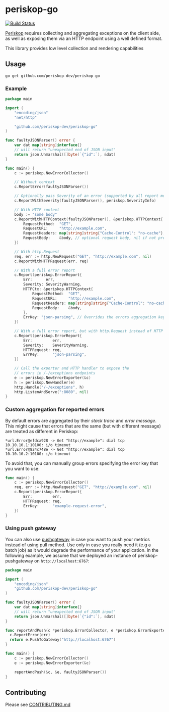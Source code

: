 # periskop-go

[![Build Status](https://api.cirrus-ci.com/github/periskop-dev/periskop-go.svg)](https://cirrus-ci.com/github/periskop-dev/periskop-go)

[Periskop](https://github.com/periskop-dev/periskop) requires collecting and aggregating exceptions on the client side,
as well as exposing them via an HTTP endpoint using a well defined format.

This library provides low level collection and rendering capabilities

## Usage

```
go get github.com/periskop-dev/periskop-go
```

### Example

```go
package main

import (
	"encoding/json"
	"net/http"

	"github.com/periskop-dev/periskop-go"
)

func faultyJSONParser() error {
	var dat map[string]interface{}
	// will return "unexpected end of JSON input"
	return json.Unmarshal([]byte(`{"id":`), &dat)
}

func main() {
	c := periskop.NewErrorCollector()

	// Without context
	c.ReportError(faultyJSONParser())

	// Optionally pass Severity of an error (supported by all report methods)
	c.ReportWithSeverity(faultyJSONParser(), periskop.SeverityInfo)

	// With HTTP context
	body := "some body"
	c.ReportWithHTTPContext(faultyJSONParser(), &periskop.HTTPContext{
		RequestMethod:  "GET",
		RequestURL:     "http://example.com",
		RequestHeaders: map[string]string{"Cache-Control": "no-cache"},
		RequestBody:    &body, // optional request body, nil if not present
	})

	// With http.Request
	req, err := http.NewRequest("GET", "http://example.com", nil)
	c.ReportWithHTTPRequest(err, req)

	// With a full error report
	c.Report(periskop.ErrorReport{
		Err:      err,
		Severity: SeverityWarning,
		HTTPCtx: &periskop.HTTPContext{
			RequestMethod:  "GET",
			RequestURL:     "http://example.com",
			RequestHeaders: map[string]string{"Cache-Control": "no-cache"},
			RequestBody:    &body,
		},
		ErrKey: "json-parsing", // Overrides the errors aggregation key (see more info below)
	})

	// With a full error report, but with http.Request instead of HTTP context
	c.Report(periskop.ErrorReport{
		Err:         err,
		Severity:    SeverityWarning,
		HTTPRequest: req,
		ErrKey:      "json-parsing",
	})

	// Call the exporter and HTTP handler to expose the
	// errors in /-/exceptions endpoints
	e := periskop.NewErrorExporter(&c)
	h := periskop.NewHandler(e)
	http.Handle("/-/exceptions", h)
	http.ListenAndServe(":8080", nil)
}
```

### Custom aggregation for reported errors

By default errors are aggregated by their _stack trace_ and _error message_. This might cause that errors that are the same (but with different message) are treated as different in Periskop:

```
*url.Error@efdca928 -> Get "http://example": dial tcp 10.10.10.1:10100: i/o timeout
*url.Error@824c748e -> Get "http://example": dial tcp 10.10.10.2:10100: i/o timeout
```

To avoid that, you can manually group errors specifying the error key that you want to use:

```go
func main() {
	c := periskop.NewErrorCollector()
	req, err := http.NewRequest("GET", "http://example.com", nil)
	c.Report(periskop.ErrorReport{
		Err:         err,
		HTTPRequest: req,
		ErrKey:      "example-request-error",
	})
}
```

### Using push gateway

You can also use [pushgateway](https://github.com/periskop-dev/periskop-pushgateway) in case you want to push your metrics instead of using pull method. Use only in case you really need it (e.g a batch job) as it would degrade the performance of your application. In the following example, we assume that we deployed an instance of periskop-pushgateway on `http://localhost:6767`:

```go
package main

import (
	"encoding/json"
	"github.com/periskop-dev/periskop-go"
)

func faultyJSONParser() error {
	var dat map[string]interface{}
	// will return "unexpected end of JSON input"
	return json.Unmarshal([]byte(`{"id":`), &dat)
}

func reportAndPush(c *periskop.ErrorCollector, e *periskop.ErrorExporter, err error) error {
  c.ReportError(err)
  return e.PushToGateway("http://localhost:6767")
}

func main() {
	c := periskop.NewErrorCollector()
	e := periskop.NewErrorExporter(&c)

	reportAndPush(&c, &e, faultyJSONParser())
}
```

## Contributing

Please see [CONTRIBUTING.md](CONTRIBUTING.md)
